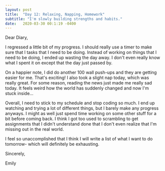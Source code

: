 ```yaml
---
layout: post
title:  "Day 12: Relaxing, Napping, Homework"
subtitle: "I'm slowly building strengths and habits."
date:   2020-03-30 00:1:19 -0400
---
```


Dear Diary,

I regressed a little bit of my progress. I should really use a timer to make sure that I tasks that I need to be doing. Instead of working on things that I need to be doing, I ended up wasting the day away. I don't even really know what I spent it on except that the day just passed by.

On a happier note, I did do another 100 wall push-ups and they are getting easier for me. That's exciting! I also took a slight nap today, which was really great. For some reason, reading the news just made me really sad today. It feels weird how the world has suddenly changed and now I'm stuck inside...

Overall, I need to stick to my schedule and stop coding so much. I end up watching and trying a lot of different things, but I barely make any progress anyways. I might as well just spend time working on some other stuff for a bit before coming back. I think I got too used to scrambling to get assignments that I didn't understand done that I don't even realize that I'm missing out in the real world. 

I feel so unaccomplished that I think I will write a list of what I want to do tomorrow- which will definitely be exhausting. 

Sincerely,

Emily
